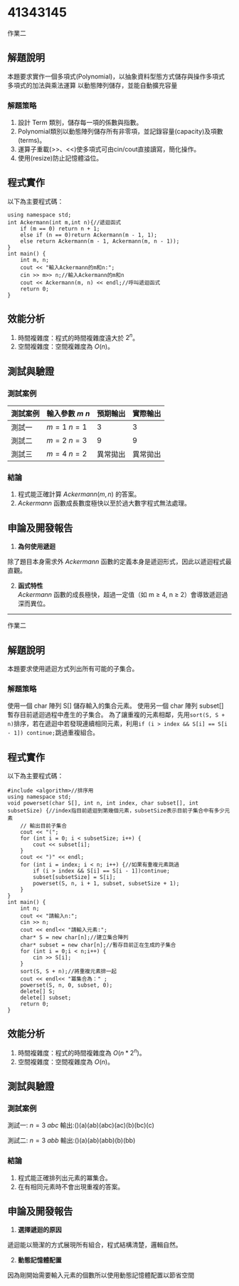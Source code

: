# 41343145

作業二

## 解題說明

本題要求實作一個多項式(Polynomial)，以抽象資料型態方式儲存與操作多項式
多項式的加法與乘法運算
以動態陣列儲存，並能自動擴充容量

### 解題策略

1. 設計 Term 類別，儲存每一項的係數與指數。
2. Polynomial類別以動態陣列儲存所有非零項，並記錄容量(capacity)及項數(terms)。  
3. 運算子重載(>>、<<)使多項式可由cin/cout直接讀寫，簡化操作。
4. 使用(resize)防止記憶體溢位。

## 程式實作

以下為主要程式碼：

```#include <iostream>
using namespace std;
int Ackermann(int m,int n){//遞迴函式
	if (m == 0) return n + 1;
	else if (n == 0)return Ackermann(m - 1, 1);
	else return Ackermann(m - 1, Ackermann(m, n - 1));
}
int main() {
	int m, n;
	cout << "輸入Ackermann的m和n:";
	cin >> m>> n;//輸入Ackermann的m和n
	cout << Ackermann(m, n) << endl;//呼叫遞迴函式
	return 0;
}
```

## 效能分析

1. 時間複雜度：程式的時間複雜度遠大於 $2^n$。
2. 空間複雜度：空間複雜度為 $O(n)$。

## 測試與驗證

### 測試案例

| 測試案例 | 輸入參數 $m$ $n$ | 預期輸出 | 實際輸出 |
|----------|---------------|----------|----------|
| 測試一   | $m = 1$ $n = 1$     | 3        | 3        |
| 測試二   | $m = 2$ $n = 3$     | 9        | 9        |
| 測試三   | $m = 4$ $n = 2$     | 異常拋出  | 異常拋出  |

### 結論

1. 程式能正確計算 $Ackermann(m, n)$ 的答案。
2. $Ackermann$ 函數成長數度極快以至於過大數字程式無法處理。  

## 申論及開發報告

1. **為何使用遞迴**
   
除了題目本身需求外 $Ackermann$ 函數的定義本身是遞迴形式，因此以遞迴程式最直觀。 

2. **函式特性**  
$Ackermann$ 函數的成長極快，超過一定值（如 m ≥ 4, n ≥ 2）會導致遞迴過深而異位。

-----------------------------------------------------------------------------------------------------------------------------------------------------------------------------------
作業二

## 解題說明

本題要求使用遞迴方式列出所有可能的子集合。

### 解題策略
使用一個 char 陣列 S[] 儲存輸入的集合元素。
使用另一個 char 陣列 subset[] 暫存目前遞迴過程中產生的子集合。
為了讓重複的元素相鄰，先用```sort(S, S + n)```排序，若在遞迴中若發現連續相同元素，利用```if (i > index && S[i] == S[i - 1]) continue;```跳過重複組合。
## 程式實作

以下為主要程式碼：

```#include<iostream>
#include <algorithm>//排序用
using namespace std;
void powerset(char S[], int n, int index, char subset[], int subsetSize) {//index指目前遞迴到第幾個元素，subsetSize表示目前子集合中有多少元素
    // 輸出目前子集合
    cout << "(";
    for (int i = 0; i < subsetSize; i++) {
        cout << subset[i];
    }
    cout << ")" << endl;
    for (int i = index; i < n; i++) {//如果有重複元素跳過
        if (i > index && S[i] == S[i - 1])continue;
        subset[subsetSize] = S[i];
        powerset(S, n, i + 1, subset, subsetSize + 1);
    }
}
int main() {
	int n;
	cout << "請輸入n:";
	cin >> n;
	cout << endl<< "請輸入元素:";
	char* S = new char[n];//建立集合陣列
    char* subset = new char[n];//暫存目前正在生成的子集合
	for (int i = 0;i < n;i++) {
		cin >> S[i];
	}
    sort(S, S + n);//將重複元素排一起
	cout << endl<< "冪集合為：" ;
    powerset(S, n, 0, subset, 0);
    delete[] S;
    delete[] subset;
	return 0;
}
```

## 效能分析

1. 時間複雜度：程式的時間複雜度為 $O(n*2^n)$。
2. 空間複雜度：空間複雜度為 $O(n)$。

## 測試與驗證

### 測試案例

測試一: $n = 3$  $abc$
輸出:()(a)(ab)(abc)(ac)(b)(bc)(c)

測試二: $n = 3$  $abb$
輸出:()(a)(ab)(abb)(b)(bb)

### 結論

1. 程式能正確排列出元素的冪集合。  
2. 在有相同元素時不會出現重複的答案。 

## 申論及開發報告

1. **選擇遞迴的原因**

遞迴能以簡潔的方式展現所有組合，程式結構清楚，邏輯自然。

2. **動態記憶體配置**  

因為剛開始需要輸入元素的個數所以使用動態記憶體配置以節省空間

